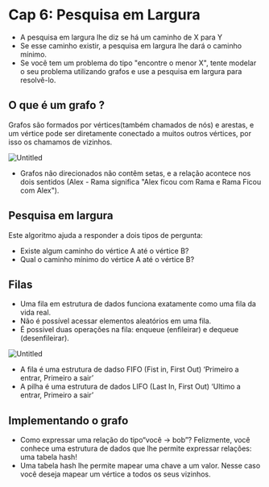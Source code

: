 # Cap 6: Pesquisa em Largura

- A pesquisa em largura lhe diz se há um caminho de X para Y
- Se esse caminho existir, a pesquisa em largura lhe dará o caminho mínimo.
- Se você tem um problema do tipo "encontre o menor X", tente modelar o seu problema utilizando grafos e use a pesquisa em largura para resolvê-lo.

## O que é um grafo ?

Grafos são formados por vértices(também chamados de nós) e arestas, e um vértice pode ser diretamente conectado a muitos outros vértices, por isso os chamamos de vizinhos.

![Untitled](https://prod-files-secure.s3.us-west-2.amazonaws.com/051c2763-dcc9-4601-8bf0-c623948760b8/93cb9adc-4048-4e01-9744-106108db52d5/Untitled.png)

- Grafos não direcionados não contêm setas, e a relação acontece nos dois sentidos (Alex - Rama significa "Alex ficou com Rama e Rama Ficou com Alex").

## Pesquisa em largura

Este algoritmo ajuda a responder a dois tipos de pergunta:

- Existe algum caminho do vértice A até o vértice B?
- Qual o caminho mínimo do vértice A até o vértice B?

## Filas

- Uma fila em estrutura de dados funciona exatamente como uma fila da vida real.
- Não é possível acessar elementos aleatórios em uma fila.
- É possivel duas operações na fila: enqueue (enfileirar) e dequeue (desenfileirar).

![Untitled](https://prod-files-secure.s3.us-west-2.amazonaws.com/051c2763-dcc9-4601-8bf0-c623948760b8/f26d5260-7225-49b1-93eb-cf93553e67dd/Untitled.png)

- A fila é uma estrutura de dadso FIFO (Fist in, First Out) ‘Primeiro a entrar, Primeiro a sair’
- A pilha é uma estrutura de dados LIFO (Last In, First Out) ‘Ultimo a entrar, Primeiro a sair’

## Implementando o grafo

- Como expressar uma relação do tipo“você -> bob”? Felizmente, você conhece uma estrutura de dados que lhe permite expressar relações: uma tabela hash!
- Uma tabela hash lhe permite mapear uma chave a um valor. Nesse caso você deseja mapear um vértice a todos os seus vizinhos.